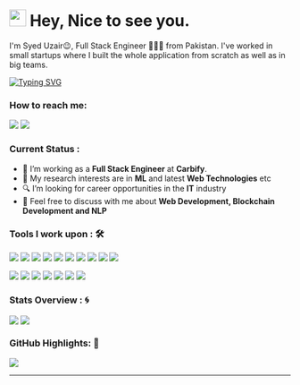 <h1><img src="https://emojis.slackmojis.com/emojis/images/1531849430/4246/blob-sunglasses.gif?1531849430" width="30"/> Hey, Nice to see you.</h1>

I'm Syed Uzair😉, Full Stack Engineer 👨🏻‍💻 from Pakistan. I've worked in small startups where I built the whole application from scratch as well as in big teams.

[![Typing SVG](https://readme-typing-svg.herokuapp.com?vCenter=true&width=500&lines=Backend+Technologies+with+5%2B+Years+of+Experience;FrontEnd+Technologies+with+4%2B+Years+of+Experience;DevOps+with+4%2B+Years+of+Experience)](https://git.io/typing-svg)

### How to reach me: 
<a href="mailto: syeduzair222.sus@gmail.com">
<img src="https://img.shields.io/badge/-syeduzair222.sus@gmail.com-7B83EB?&style=for-the-badge&logo=Microsoft-outlook&logoColor=white" ></a> <a href="https://www.linkedin.com/in/syed-uzair1/"><img src="https://img.shields.io/badge/syeduzair-%230077B5.svg?&style=for-the-badge&logo=linkedin&logoColor=white" ></a>  

### Current Status :

- 💼 I’m working as a <strong>Full Stack Engineer</strong> at <strong>Carbify</strong>.
- 🤔 My research interests are in <strong>ML</strong> and latest <strong>Web Technologies</strong> etc
- 🔍 I’m looking for career opportunities in the <strong>IT</strong> industry
- 💬 Feel free to discuss with me about <strong>Web Development, Blockchain Development and NLP</strong>

### Tools I work upon : 🛠

<img src="https://img.shields.io/badge/Java%20-%23E00033.svg?&style=for-the-badge&logo=java&logoColor=white">   <img src="https://img.shields.io/badge/python%20-%2314354C.svg?&style=for-the-badge&logo=python&logoColor=white">   <img src="https://img.shields.io/badge/c++%20-%2300599C.svg?&style=for-the-badge&logo=c%2B%2B&logoColor=white">   <img src="https://img.shields.io/badge/javascript%20-%23323330.svg?&style=for-the-badge&logo=javascript&logoColor=%23F7DF1E">   <img src="https://img.shields.io/badge/PHP%20-%23777BB4.svg?&style=for-the-badge&logo=php&logoColor=white">   <img src="https://img.shields.io/badge/Angular%20-%23DD0031.svg?&style=for-the-badge&logo=angular&logoColor=white">   <img src="https://img.shields.io/badge/React%20JS-blue?style=for-the-badge&logo=react"> <img src="https://img.shields.io/badge/Ruby%20on%20Rails-grey?style=for-the-badge&logo=ruby"> <img src="https://img.shields.io/badge/Next%20JS-yellow?style=for-the-badge&logo=next"> <img src="https://img.shields.io/badge/Django-grey?style=for-the-badge&logo=django">

<img src="https://img.shields.io/badge/azure%20-%230D597F.svg?&style=for-the-badge&logo=azure&logoColor=white"> <img src="https://img.shields.io/badge/AWS-grey?style=for-the-badge&logo=aws">  <img src="https://img.shields.io/badge/tensorflow%20-%23FF6F00.svg?&style=for-the-badge&logo=tensorflow&logoColor=white">   <img src="https://img.shields.io/badge/neo4j%20-%23008CC1.svg?&style=for-the-badge&logo=neo4j&logoColor=white">   <img src="https://img.shields.io/badge/mongodb%20-%2347A248svg?&style=for-the-badge&logo=mongodb&logoColor=white">   <img src="https://img.shields.io/badge/git%20-%23F05032.svg?&style=for-the-badge&logo=git&logoColor=white"/>   <img src="http://img.shields.io/badge/-VS%20Code-000000?style=for-the-badge&logo=Visual-studio-code&logoColor=blue"> 

### Stats Overview : :cyclone:
<img align="center" src="https://github-readme-stats.vercel.app/api?username=uzaircs2022&show_icons=true&count_private=true&hide=stars&include_all_commits=false&theme=material-palenight" />
<img align="center" src="https://github-profile-trophy.vercel.app/?username=uzaircs2022&theme=dracula&no-bg=true&row=1"/>


### GitHub Highlights: :blossom:
<a href="">
  <img align="center" src="https://github-readme-stats.vercel.app/api/top-langs/?username=uzaircs2022&langs_count=8&layout=compact&theme=material-palenight&hide=html,Tcl" />
</a>


------

